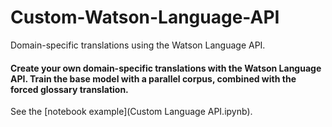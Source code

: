 # Custom-Watson-Language-API
Domain-specific translations using the Watson Language API. 

#### Create your own domain-specific translations with the Watson Language API. Train the base model with a parallel corpus, combined with the forced glossary translation. 

See the [notebook example](Custom Language API.ipynb). 
